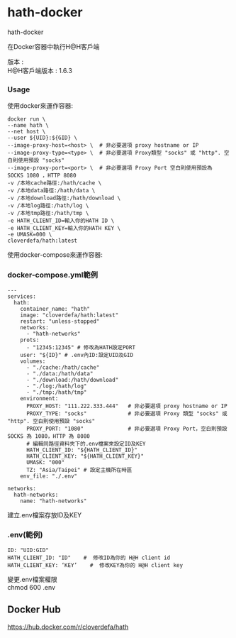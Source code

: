 # hath-docker

hath-docker

在Docker容器中執行H@H客戶端

版本 :  
H@H客戶端版本 : 1.6.3

### Usage

使用docker來運作容器:

```
docker run \
--name hath \
--net host \
--user ${UID}:${GID} \
--image-proxy-host=<host> \  # 非必要選項 proxy hostname or IP
--image-proxy-type=<type> \  # 非必要選項 Proxy類型 "socks" 或 "http". 空白則使用預設 "socks"
--image-proxy-port=<port> \  # 非必要選項 Proxy Port 空白則使用預設為 SOCKS 1080 ，HTTP 8080
-v /本地cache路徑:/hath/cache \
-v /本地data路徑:/hath/data \
-v /本地download路徑:/hath/download \
-v /本地log路徑:/hath/log \
-v /本地tmp路徑:/hath/tmp \
-e HATH_CLIENT_ID=輸入你的HATH ID \
-e HATH_CLIENT_KEY=輸入你的HATH KEY \
-e UMASK=000 \
cloverdefa/hath:latest
```

使用docker-compose來運作容器:

### docker-compose.yml範例

```
---
services:
  hath:
    container_name: "hath"
    image: "cloverdefa/hath:latest"
    restart: "unless-stopped"
    networks:
      - "hath-networks"
    prots:
      - "12345:12345" # 修改為HATH設定PORT
    user: "${ID}" # .env內ID:設定UID及GID
    volumes:
      - "./cache:/hath/cache"
      - "./data:/hath/data"
      - "./download:/hath/download"
      - "./log:/hath/log"
      - "./tmp:/hath/tmp"
    environment:
      PROXY_HOST: "111.222.333.444"   # 非必要選項 proxy hostname or IP
      PROXY_TYPE: "socks"             # 非必要選項 Proxy 類型 "socks" 或 "http". 空白則使用預設 "socks"
      PROXY_PORT: "1080"              # 非必要選項 Proxy Port，空白則預設 SOCKS 為 1080，HTTP 為 8080
      # 編輯同路徑資料夾下的.env檔案來設定ID及KEY
      HATH_CLIENT_ID: "${HATH_CLIENT_ID}"
      HATH_CLIENT_KEY: "${HATH_CLIENT_KEY}"
      UMASK: "000"
      TZ: "Asia/Taipei" # 設定主機所在時區
    env_file: "./.env"

networks:
  hath-networks:
    name: "hath-networks"
```

建立.env檔案存放ID及KEY

### .env(範例)

```
ID: "UID:GID"
HATH_CLIENT_ID: "ID"    #  修改ID為你的 H@H client id
HATH_CLIENT_KEY: ‘KEY’    #  修改KEY為你的 H@H client key
```

變更.env檔案權限  
chmod 600 .env

## Docker Hub

https://hub.docker.com/r/cloverdefa/hath
